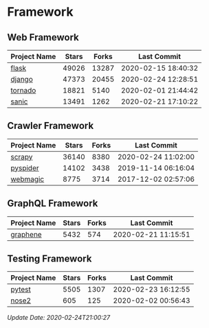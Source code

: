 # Framework

## Web Framework

| Project Name | Stars | Forks | Last Commit |
| ------------ | ----- | ----- | ----------- |
| [flask](https://github.com/pallets/flask) | 49026 | 13287 | 2020-02-15 18:40:32 |
| [django](https://github.com/django/django) | 47373 | 20455 | 2020-02-24 12:28:51 |
| [tornado](https://github.com/tornadoweb/tornado) | 18821 | 5140 | 2020-02-01 21:44:42 |
| [sanic](https://github.com/huge-success/sanic) | 13491 | 1262 | 2020-02-21 17:10:22 |

## Crawler Framework

| Project Name | Stars | Forks | Last Commit |
| ------------ | ----- | ----- | ----------- |
| [scrapy](https://github.com/scrapy/scrapy) | 36140 | 8380 | 2020-02-24 11:02:00 |
| [pyspider](https://github.com/binux/pyspider) | 14102 | 3438 | 2019-11-14 06:16:04 |
| [webmagic](https://github.com/code4craft/webmagic) | 8775 | 3714 | 2017-12-02 02:57:06 |

## GraphQL Framework

| Project Name | Stars | Forks | Last Commit |
| ------------ | ----- | ----- | ----------- |
| [graphene](https://github.com/graphql-python/graphene) | 5432 | 574 | 2020-02-21 11:15:51 |

## Testing Framework

| Project Name | Stars | Forks | Last Commit |
| ------------ | ----- | ----- | ----------- |
| [pytest](https://github.com/pytest-dev/pytest) | 5505 | 1307 | 2020-02-23 16:12:55 |
| [nose2](https://github.com/nose-devs/nose2) | 605 | 125 | 2020-02-02 00:56:43 |

*Update Date: 2020-02-24T21:00:27*